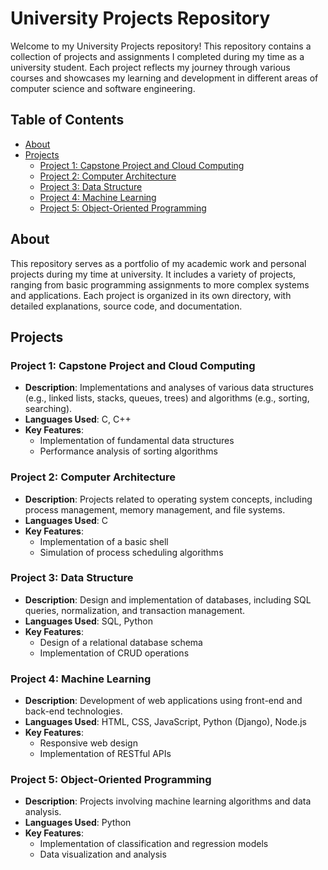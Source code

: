 # University Projects Repository

Welcome to my University Projects repository! This repository contains a collection of projects and assignments I completed during my time as a university student. Each project reflects my journey through various courses and showcases my learning and development in different areas of computer science and software engineering.

## Table of Contents

- [About](#about)
- [Projects](#projects)
  - [Project 1: Capstone Project and Cloud Computing](#project-1-capstone-project-and-cloud-computing)
  - [Project 2: Computer Architecture](#project-2-computer-architecture)
  - [Project 3: Data Structure](#project-3-data-structure)
  - [Project 4: Machine Learning](#project-4-machine-learning)
  - [Project 5: Object-Oriented Programming](#project-5-object-oriented-programming)


## About

This repository serves as a portfolio of my academic work and personal projects during my time at university. It includes a variety of projects, ranging from basic programming assignments to more complex systems and applications. Each project is organized in its own directory, with detailed explanations, source code, and documentation.

## Projects

### Project 1: Capstone Project and Cloud Computing

- **Description**: Implementations and analyses of various data structures (e.g., linked lists, stacks, queues, trees) and algorithms (e.g., sorting, searching).
- **Languages Used**: C, C++
- **Key Features**:
  - Implementation of fundamental data structures
  - Performance analysis of sorting algorithms

### Project 2: Computer Architecture

- **Description**: Projects related to operating system concepts, including process management, memory management, and file systems.
- **Languages Used**: C
- **Key Features**:
  - Implementation of a basic shell
  - Simulation of process scheduling algorithms

### Project 3: Data Structure

- **Description**: Design and implementation of databases, including SQL queries, normalization, and transaction management.
- **Languages Used**: SQL, Python
- **Key Features**:
  - Design of a relational database schema
  - Implementation of CRUD operations

### Project 4: Machine Learning

- **Description**: Development of web applications using front-end and back-end technologies.
- **Languages Used**: HTML, CSS, JavaScript, Python (Django), Node.js
- **Key Features**:
  - Responsive web design
  - Implementation of RESTful APIs

### Project 5: Object-Oriented Programming

- **Description**: Projects involving machine learning algorithms and data analysis.
- **Languages Used**: Python
- **Key Features**:
  - Implementation of classification and regression models
  - Data visualization and analysis

